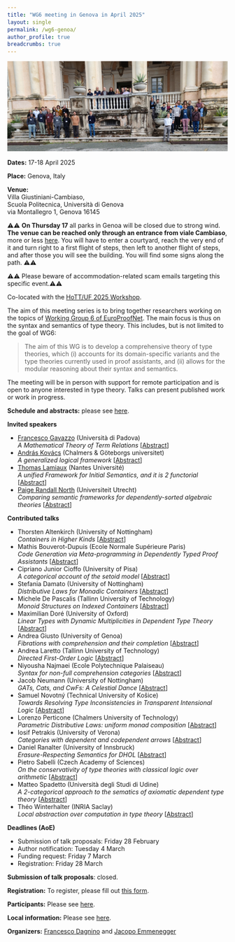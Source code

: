 ```yaml
---
title: "WG6 meeting in Genova in April 2025"
layout: single
permalink: /wg6-genoa/
author_profile: true
breadcrumbs: true
---
```


![Workshop group photo](./EPN-WG6-Genoa.jpg)

**Dates:** 17-18 April 2025

**Place:** Genova, Italy

**Venue:**  
Villa Giustiniani-Cambiaso,  
Scuola Politecnica, Università di Genova  
via Montallegro 1, Genova 16145  


⚠️⚠️ **On Thursday 17** all parks in Genoa will be closed due to strong wind. **The venue can be reached only through an entrance from viale Cambiaso**, more or less [here](https://maps.app.goo.gl/SFrJfeMmESh558zu7). You will have to enter a courtyard, reach the very end of it and turn right to a first flight of steps, then left to another flight of steps, and after those you will see the building. You will find some signs along the path. ⚠️⚠️

⚠️⚠️ Please beware of accommodation-related scam emails targeting this specific event.⚠️⚠️

Co-located with the [HoTT/UF 2025 Workshop](https://hott-uf.github.io/2025/).  

The aim of this meeting series is to bring together researchers working on the topics of [Working Group 6 of EuroProofNet](https://europroofnet.github.io/wg6/). The main focus is thus on the syntax and semantics of type theory.
This includes, but is not limited to the goal of WG6:

> The aim of this WG is to develop a comprehensive theory of type theories, which (i) accounts for its domain-specific variants and the type theories currently used in proof assistants, and (ii) allows for the modular reasoning about their syntax and semantics.

The meeting will be in person with support for remote participation and is open to anyone interested in type theory. Talks can present published work or work in progress.


**Schedule and abstracts:** please see [here](programme#schedule).


**Invited speakers**

* [Francesco Gavazzo](https://sites.google.com/view/francescogavazzo/home) (Università di Padova)  
*A Mathematical Theory of Term Relations*
[[Abstract](programme#fgavazzo)]
* [András Kovács](https://andraskovacs.github.io/) (Chalmers & Göteborgs universitet)  
*A generalized logical framework*
[[Abstract](programme#akovacs)]
* [Thomas Lamiaux](https://thomas-lamiaux.github.io/) (Nantes Université)  
*A unified Framework for Initial Semantics, and it is 2 functorial*
[[Abstract](programme#tlamiaux)]
* [Paige Randall North](https://paigenorth.github.io/) (Universiteit Utrecht)  
*Comparing semantic frameworks for dependently-sorted algebraic theories*
[[Abstract](programme#prnorth)]


**Contributed talks**
* Thorsten Altenkirch (University of Nottingham)  
*Containers in Higher Kinds*
[[Abstract](programme#taltenkirch)]
* Mathis Bouverot-Dupuis (Ecole Normale Supérieure Paris)  
*Code Generation via Meta-programming in Dependently Typed Proof Assistants*
[[Abstract](programme#mbouverot)]
* Cipriano Junior Cioffo (University of Pisa)  
*A categorical account of the setoid model*
[[Abstract](programme#ccioffo)]
* Stefania Damato (University of Nottingham)  
*Distributive Laws for Monadic Containers*
[[Abstract](programme#sdamato)]
* Michele De Pascalis (Tallinn University of Technology)  
*Monoid Structures on Indexed Containers*
[[Abstract](programme#mdepascalis)]
* Maximilian Doré (University of Oxford)  
*Linear Types with Dynamic Multiplicities in Dependent Type Theory*
[[Abstract](programme#mdore)]
* Andrea Giusto (University of Genoa)  
*Fibrations with comprehension and their completion*
[[Abstract](programme#agiusto)]
* Andrea Laretto (Tallinn University of Technology)  
*Directed First-Order Logic*
[[Abstract](programme#alaretto)]
* Niyousha Najmaei (Ecole Polytechnique Palaiseau)  
*Syntax for non-full comprehension categories*
[[Abstract](programme#nnajmaei)]
* Jacob Neumann (University of Nottingham)  
*GATs, Cats, and CwFs: A Celestial Dance*
[[Abstract](programme#jneumann)]
* Samuel Novotný (Technical University of Košice)  
*Towards Resolving Type Inconsistencies in Transparent Intensional Logic*
[[Abstract](programme#snovotny)]
* Lorenzo Perticone (Chalmers University of Technology)  
*Parametric Distributive Laws: uniform monad composition*
[[Abstract](programme#lperticone)]
* Iosif Petrakis (University of Verona)  
*Categories with dependent and codependent arrows*
[[Abstract](programme#ipetrakis)]
* Daniel Ranalter (University of Innsbruck)  
*Erasure-Respecting Semantics for DHOL*
[[Abstract](programme#dranalter)]
* Pietro Sabelli (Czech Academy of Sciences)  
*On the conservativity of type theories with classical logic over arithmetic*
[[Abstract](programme#psabelli)]
* Matteo Spadetto (Università degli Studi di Udine)  
*A 2-categorical approach to the sematics of axiomatic dependent type theory*
[[Abstract](programme#mspadetto)]
* Théo Winterhalter (INRIA Saclay)  
*Local abstraction over computation in type theory*
[[Abstract](programme#twinterhalter)]


**Deadlines (AoE)**

* Submission of talk proposals: Friday 28 February
* Author notification: Tuesday 4 March
* Funding request: Friday 7 March
* Registration: Friday 28 March

**Submission of talk proposals**: closed.
<!--Please fill out [this form](https://docs.google.com/forms/d/e/1FAIpQLSe7yLhQDEdegdPDhP0IRlW2p-3KjvP3lT3CbvaEGgbfu9rVCw/viewform?usp=preview) to submit a proposal for a contributed talk.-->

**Registration:**
To register, please fill out [this form](https://docs.google.com/forms/d/e/1FAIpQLSdaGDgt4Znuzn4mz6mZjoVMQnLgK-2HtbuZX6WupfpxwtRqZg/viewform?usp=preview).
<!--& funding The form also gives the option to submit a funding request.
Funding consists of reimbursement of travel expenses and a daily allowance for the meeting's dates (but recepits of both travel and accommodation expenses have to be provided).
The daily allowance has been fixed to 140 euros.
We recommend those interested in applying to read the official information regarding reimbursement available [here](../reimbursement-rules).
In particular, note that to receive funding you will be asked to register as a member of EuroProofNet if you are not already.-->

**Participants:** Please see [here](participants).

**Local information:** Please see [here](local-info).

**Organizers:** [Francesco Dagnino](https://fdgn.github.io/) and [Jacopo Emmenegger](https://jacopoemmenegger.wordpress.com/)
